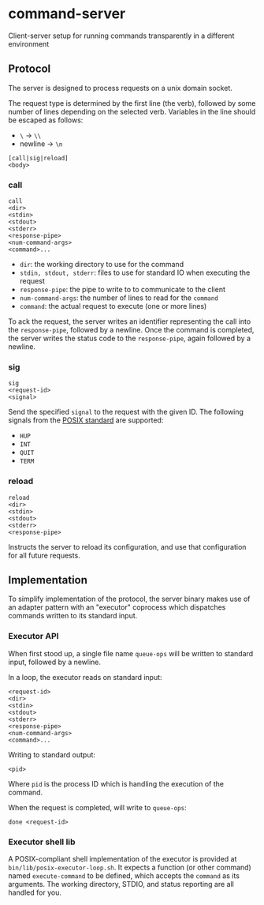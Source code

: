 # command-server

Client-server setup for running commands transparently in a different environment

## Protocol

The server is designed to process requests on a unix domain socket.

The request type is determined by the first line (the verb), followed by some
number of lines depending on the selected verb. Variables in the line should
be escaped as follows:

- `\` -> `\\`
- newline -> `\n`

```
[call|sig|reload]
<body>
```

### call

```
call
<dir>
<stdin>
<stdout>
<stderr>
<response-pipe>
<num-command-args>
<command>...
```

- `dir`: the working directory to use for the command
- `stdin, stdout, stderr`: files to use for standard IO when executing the
  request
- `response-pipe`: the pipe to write to to communicate to the client
- `num-command-args`: the number of lines to read for the `command`
- `command`: the actual request to execute (one or more lines)

To ack the request, the server writes an identifier representing the call into
the `response-pipe`, followed by a newline. Once the command is completed,
the server writes the status code to the `response-pipe`, again followed by a
newline.

### sig

```
sig
<request-id>
<signal>
```

Send the specified `signal` to the request with the given ID. The following
signals from the [POSIX standard](https://pubs.opengroup.org/onlinepubs/9699919799/basedefs/signal.h.html)
are supported:

- `HUP`
- `INT`
- `QUIT`
- `TERM`

### reload

```
reload
<dir>
<stdin>
<stdout>
<stderr>
<response-pipe>
```

Instructs the server to reload its configuration, and use that configuration for
all future requests.

## Implementation

To simplify implementation of the protocol, the server binary makes use of an
adapter pattern with an "executor" coprocess which dispatches commands
written to its standard input.

### Executor API

When first stood up, a single file name `queue-ops` will be written to standard
input, followed by a newline.

In a loop, the executor reads on standard input:

```
<request-id>
<dir>
<stdin>
<stdout>
<stderr>
<response-pipe>
<num-command-args>
<command>...
```

Writing to standard output:

```
<pid>
```

Where `pid` is the process ID which is handling the execution of the command.

When the request is completed, will write to `queue-ops`:

```
done <request-id>
```

### Executor shell lib

A POSIX-compliant shell implementation of the executor is provided at
`bin/lib/posix-executor-loop.sh`. It expects a function (or other command)
named `execute-command` to be defined, which accepts the `command` as its
arguments. The working directory, STDIO, and status reporting are all handled
for you.
